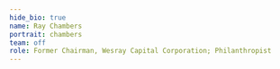 ```yaml
---
hide_bio: true
name: Ray Chambers
portrait: chambers
team: off
role: Former Chairman, Wesray Capital Corporation; Philanthropist
---
```


